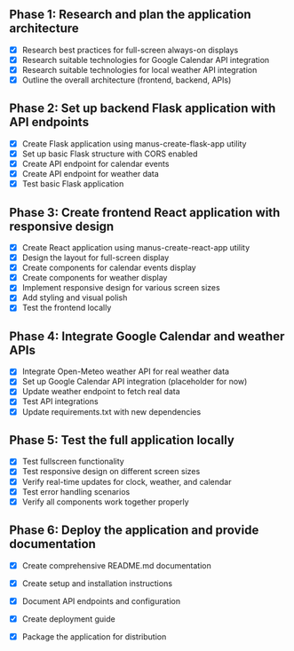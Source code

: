 ## Phase 1: Research and plan the application architecture
- [x] Research best practices for full-screen always-on displays
- [x] Research suitable technologies for Google Calendar API integration
- [x] Research suitable technologies for local weather API integration
- [x] Outline the overall architecture (frontend, backend, APIs)

## Phase 2: Set up backend Flask application with API endpoints
- [x] Create Flask application using manus-create-flask-app utility
- [x] Set up basic Flask structure with CORS enabled
- [x] Create API endpoint for calendar events
- [x] Create API endpoint for weather data
- [x] Test basic Flask application
## Phase 3: Create frontend React application with responsive design
- [x] Create React application using manus-create-react-app utility
- [x] Design the layout for full-screen display
- [x] Create components for calendar events display
- [x] Create components for weather display
- [x] Implement responsive design for various screen sizes
- [x] Add styling and visual polish
- [x] Test the frontend locally
## Phase 4: Integrate Google Calendar and weather APIs
- [x] Integrate Open-Meteo weather API for real weather data
- [x] Set up Google Calendar API integration (placeholder for now)
- [x] Update weather endpoint to fetch real data
- [x] Test API integrations
- [x] Update requirements.txt with new dependencies
## Phase 5: Test the full application locally
- [x] Test fullscreen functionality
- [x] Test responsive design on different screen sizes
- [x] Verify real-time updates for clock, weather, and calendar
- [x] Test error handling scenarios
- [x] Verify all components work together properly
## Phase 6: Deploy the application and provide documentation
- [x] Create comprehensive README.md documentation
- [x] Create setup and installation instructions
- [x] Document API endpoints and configuration
- [x] Create deployment guide
- [x] Package the application for distribution

